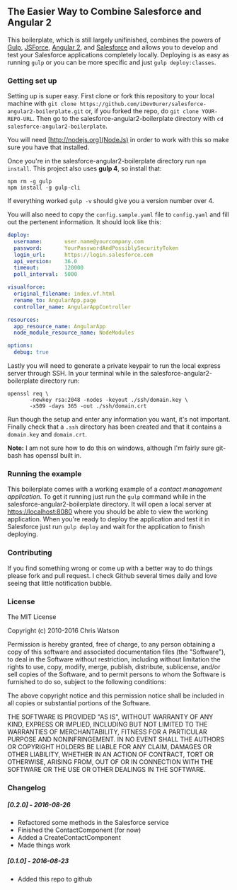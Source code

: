 ## The Easier Way to Combine Salesforce and Angular 2

This boilerplate, which is still largely unifinished, combines the powers of [Gulp](http://gulpjs.com/), [JSForce](http://jsforce.github.io), [Angular 2](http://angular.io), and [Salesforce](https://salesforce.com) and allows you to develop and test your Salesforce applications completely locally. Deploying is as easy as running `gulp` or you can be more specific and just `gulp deploy:classes`.

### Getting set up

Setting up is super easy. First clone or fork this repository to your local machine with `git clone https://github.com/iDev0urer/salesforce-angular2-boilerplate.git` or, if you forked the repo, do `git clone YOUR-REPO-URL`. Then go to the salesforce-angular2-boilerplate directory with `cd salesforce-angular2-boilerplate`.

You will need [http://nodejs.org](NodeJs) in order to work with this so make sure you have that installed.

Once you're in the salesforce-angular2-boilerplate directory run `npm install`. This project also uses **gulp 4**, so install that:

```
npm rm -g gulp
npm install -g gulp-cli
```

If everything worked `gulp -v` should give you a version number over 4.

You will also need to copy the `config.sample.yaml` file to `config.yaml` and fill out the pertenent information. It should look like this:

```yaml
deploy:
  username:       user.name@yourcompany.com
  password:       YourPasswordAndPossiblySecurityToken
  login_url:      https://login.salesforce.com
  api_version:    36.0
  timeout:        120000
  poll_interval:  5000

visualforce:
  original_filename: index.vf.html
  rename_to: AngularApp.page
  controller_name: AngularAppController

resources:
  app_resource_name: AngularApp
  node_module_resource_name: NodeModules

options:
  debug: true
```

Lastly you will need to generate a private keypair to run the local express server through SSH. In your terminal while in the salesforce-angular2-boilerplate directory run:

```
openssl req \
       -newkey rsa:2048 -nodes -keyout ./ssh/domain.key \
       -x509 -days 365 -out ./ssh/domain.crt
```

Run though the setup and enter any information you want, it's not important. Finally check that a `.ssh` directory has been created and that it contains a `domain.key` and `domain.crt`.

**Note:** I am not sure how to do this on windows, although I'm fairly sure git-bash has openssl built in.

### Running the example

This boilerplate comes with a working example of a *contact management application*. To get it running just run the `gulp` command while in the   salesforce-angular2-boilerplate directory. It will open a local server at [https://localhost:8080](https://localhost:8080) where you should be able to view the working application. When you're ready to deploy the application and test it in Salesforce just run `gulp deploy` and wait for the application to finish deploying.


### Contributing

If you find something wrong or come up with a better way to do things please fork and pull request. I check Github several times daily and love seeing that little notification bubble.

### License


The MIT License

Copyright (c) 2010-2016 Chris Watson

Permission is hereby granted, free of charge, to any person obtaining a copy
of this software and associated documentation files (the "Software"), to deal
in the Software without restriction, including without limitation the rights
to use, copy, modify, merge, publish, distribute, sublicense, and/or sell
copies of the Software, and to permit persons to whom the Software is
furnished to do so, subject to the following conditions:

The above copyright notice and this permission notice shall be included in
all copies or substantial portions of the Software.

THE SOFTWARE IS PROVIDED "AS IS", WITHOUT WARRANTY OF ANY KIND, EXPRESS OR
IMPLIED, INCLUDING BUT NOT LIMITED TO THE WARRANTIES OF MERCHANTABILITY,
FITNESS FOR A PARTICULAR PURPOSE AND NONINFRINGEMENT. IN NO EVENT SHALL THE
AUTHORS OR COPYRIGHT HOLDERS BE LIABLE FOR ANY CLAIM, DAMAGES OR OTHER
LIABILITY, WHETHER IN AN ACTION OF CONTRACT, TORT OR OTHERWISE, ARISING FROM,
OUT OF OR IN CONNECTION WITH THE SOFTWARE OR THE USE OR OTHER DEALINGS IN
THE SOFTWARE.

### Changelog

##### [0.2.0] - 2016-08-26
- Refactored some methods in the Salesforce service
- Finished the ContactComponent (for now)
- Added a CreateContactComponent
- Made things work

##### [0.1.0] - 2016-08-23
- Added this repo to github
